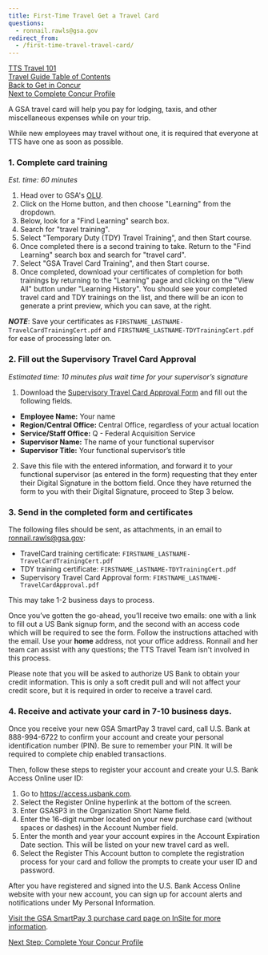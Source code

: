 ```yaml
---
title: First-Time Travel Get a Travel Card
questions:
  - ronnail.rawls@gsa.gov
redirect_from:
  - /first-time-travel-travel-card/
---
```


[TTS Travel 101]({{site.baseurl}}/travel-101/) <br>
[Travel Guide Table of Contents]({{site.baseurl}}/travel-guide-table-of-contents) <br>
[Back to Get in Concur]({{site.baseurl}}/first-time-travel-get-in-concur) <br>
[Next to Complete Concur Profile]({{site.baseurl}}/first-time-travel-complete-concur-profile)

A GSA travel card will help you pay for lodging, taxis, and other miscellaneous expenses while on your trip.

While new employees may travel without one, it is required that everyone at TTS have one as soon as possible.

### 1. Complete card training

_Est. time: 60 minutes_

1. Head over to GSA's [OLU](https://gsaolu.gsa.gov).
2. Click on the Home button, and then choose "Learning" from the dropdown.
3. Below, look for a "Find Learning" search box.
4. Search for "travel training".
5. Select "Temporary Duty (TDY) Travel Training", and then Start course.
6. Once completed there is a second training to take. Return to the "Find Learning" search box and search for "travel card".
7. Select "GSA Travel Card Training", and then Start course.
8. Once completed, download your certificates of completion for both trainings by returning to the "Learning" page and clicking on the "View All" button under "Learning History". You should see your completed travel card and TDY trainings on the list, and there will be an icon to generate a print preview, which you can save, at the right.

**_NOTE_**: Save your certificates as `FIRSTNAME_LASTNAME-TravelCardTrainingCert.pdf` and `FIRSTNAME_LASTNAME-TDYTrainingCert.pdf` for ease of processing later on.

### 2. Fill out the Supervisory Travel Card Approval

_Estimated time: 10 minutes plus wait time for your supervisor’s signature_

1. Download the [Supervisory Travel Card Approval Form](https://insite.gsa.gov/node/159350) and fill out the following fields.

- **Employee Name:** Your name
- **Region/Central Office:** Central Office, regardless of your actual location
- **Service/Staff Office:** Q - Federal Acquisition Service
- **Supervisor Name:** The name of your functional supervisor
- **Supervisor Title:** Your functional supervisor’s title

2. Save this file with the entered information, and forward it to your functional supervisor (as entered in the form) requesting that they enter their Digital Signature in the bottom field. Once they have returned the form to you with their Digital Signature, proceed to Step 3 below.

### 3. Send in the completed form and certificates

The following files should be sent, as attachments, in an email to [ronnail.rawls@gsa.gov](mailto:ronnail.rawls@gsa.gov):

- TravelCard training certificate: `FIRSTNAME_LASTNAME-TravelCardTrainingCert.pdf`
- TDY training certificate: `FIRSTNAME_LASTNAME-TDYTrainingCert.pdf`
- Supervisory Travel Card Approval form: `FIRSTNAME_LASTNAME-TravelCardApproval.pdf`

This may take 1-2 business days to process.

Once you’ve gotten the go-ahead, you’ll receive two emails: one with a link to fill out a US Bank signup form, and the second with an access code which will be required to see the form. Follow the instructions attached with the email. Use your **home** address, not your office address. Ronnail and her team can assist with any questions; the TTS Travel Team isn't involved in this process.

Please note that you will be asked to authorize US Bank to obtain your credit information. This is only a soft credit pull and will not affect your credit score, but it is required in order to receive a travel card.

### 4. Receive and activate your card in 7-10 business days.

Once you receive your new GSA SmartPay 3 travel card, call U.S. Bank at 888-994-6722 to confirm your account and create your personal identification number (PIN). Be sure to remember your PIN. It will be required to complete chip enabled transactions.

Then, follow these steps to register your account and create your U.S. Bank Access Online user ID:

1. Go to https://access.usbank.com.
1. Select the Register Online hyperlink at the bottom of the screen.
1. Enter GSASP3 in the Organization Short Name field.
1. Enter the 16-digit number located on your new purchase card (without spaces or dashes) in the Account Number field.
1. Enter the month and year your account expires in the Account Expiration Date section. This will be listed on your new travel card as well.
1. Select the Register This Account button to complete the registration process for your card and follow the prompts to create your user ID and password.

After you have registered and signed into the U.S. Bank Access Online website with your new account, you can sign up for account alerts and notifications under My Personal Information.

[Visit the GSA SmartPay 3 purchase card page on InSite for more information](https://insite.gsa.gov/topics/acquisition-purchases-and-payments/gsa-purchase-card/preparing-and-implementing-gsa-smartpay-3-sp3).

[Next Step: Complete Your Concur Profile]({{site.baseurl}}/first-time-travel-complete-concur-profile)
